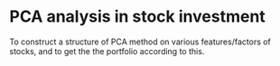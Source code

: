 # PCA analysis in stock investment

To construct a structure of PCA method on various features/factors of stocks, and to get the the portfolio according to this.
